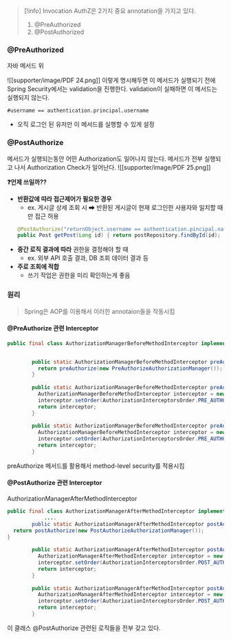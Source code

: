 
> [!info] Invocation AuthZ은 2가지 중요 annotation을 가지고 있다.
> 1. @PreAuthorized
> 2. @PostAuthorized



### @PreAuthorized 

자바 메서드 위 

![[supporter/image/PDF 24.png]]
이렇게 명시해두면 이 메서드가 실행되기 전에 Spring Security에서는 validation을 진행한다.
validation이 실패하면 이 메서드는 실행되지 않는다.

`#username == authentication.principal.username`
- 오직 로그인 된 유저만 이 메서드를 실행할 수 있게 설정 

### @PostAuthorize 
메서드가 실행되는동안 어떤 Authorization도 일어나지 않는다.
메서드가 전부 실행되고 나서 Authorization Check가 일어난다.
![[supporter/image/PDF 25.png]]

**❓언제 쓰일까??**
- **반환값에 따라 접근제어가 필요한 경우** 
	- ex. 게시글 상세 조회 시 ➡ 반환된 게시글이 현재 로그인한 사용자와 일치할 때만 접근 허용 
	```JAVA
	@PostAuthorize("returnObject.username == authentication.pincipal.name") 
	public Post getPost(Long id) { return postRepository.findById(id);
	```
- **중간 로직 결과에 따라** 권한을 결정해야 할 때 
	- ex. 외부 API 호출 결과, DB 조회 데이터 결과 등 
- **주로 조회에 적합** 
	- 쓰기 작업은 권한을 미리 확인하는게 좋음 



### 원리 
>Spring은 AOP를 이용해서 이러한 annotaion들을 작동시킴 


#### @PreAuthorize 관련 Interceptor

```java 
public final class AuthorizationManagerBeforeMethodInterceptor implements AuthorizationAdvisor {


		public static AuthorizationManagerBeforeMethodInterceptor preAuthorize() {  
		  return preAuthorize(new PreAuthorizeAuthorizationManager());  
		}  
		  
		public static AuthorizationManagerBeforeMethodInterceptor preAuthorize(PreAuthorizeAuthorizationManager authorizationManager) {  
		  AuthorizationManagerBeforeMethodInterceptor interceptor = new AuthorizationManagerBeforeMethodInterceptor(AuthorizationMethodPointcuts.forAnnotations(new Class[]{PreAuthorize.class}), authorizationManager);  
		  interceptor.setOrder(AuthorizationInterceptorsOrder.PRE_AUTHORIZE.getOrder());  
		  return interceptor;  
		}  
		  
		public static AuthorizationManagerBeforeMethodInterceptor preAuthorize(AuthorizationManager<MethodInvocation> authorizationManager) {  
		  AuthorizationManagerBeforeMethodInterceptor interceptor = new AuthorizationManagerBeforeMethodInterceptor(AuthorizationMethodPointcuts.forAnnotations(new Class[]{PreAuthorize.class}), authorizationManager);  
		  interceptor.setOrder(AuthorizationInterceptorsOrder.PRE_AUTHORIZE.getOrder());  
		  return interceptor;  
		}
```
preAuthorize 메서드를 활용해서 method-level security를 적용시킴 

#### @PostAuthorize 관련 Interceptor
AuthorizationManagerAfterMethodInterceptor

```java
public final class AuthorizationManagerAfterMethodInterceptor implements AuthorizationAdvisor {
			....
		public static AuthorizationManagerAfterMethodInterceptor postAuthorize() {  
  return postAuthorize(new PostAuthorizeAuthorizationManager());  
}  
  
		public static AuthorizationManagerAfterMethodInterceptor postAuthorize(PostAuthorizeAuthorizationManager authorizationManager) {  
		  AuthorizationManagerAfterMethodInterceptor interceptor = new AuthorizationManagerAfterMethodInterceptor(AuthorizationMethodPointcuts.forAnnotations(new Class[]{PostAuthorize.class}), authorizationManager);  
		  interceptor.setOrder(AuthorizationInterceptorsOrder.POST_AUTHORIZE.getOrder());  
		  return interceptor;  
		}  
		  
		public static AuthorizationManagerAfterMethodInterceptor postAuthorize(AuthorizationManager<MethodInvocationResult> authorizationManager) {  
		  AuthorizationManagerAfterMethodInterceptor interceptor = new AuthorizationManagerAfterMethodInterceptor(AuthorizationMethodPointcuts.forAnnotations(new Class[]{PostAuthorize.class}), authorizationManager);  
		  interceptor.setOrder(AuthorizationInterceptorsOrder.POST_AUTHORIZE.getOrder());  
		  return interceptor;  
		}

```

이 클래스 @PostAuthorize 관련된 로직들을 전부 갖고 있다.



